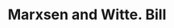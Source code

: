 ---
doi: 10.7916/D82N6DDT
date_other: '1860'
date_other_textual: 1860-1869
form: printed ephemera
genre:
- Invoices
name:
- Marxsen and Witte
object_in_context_url: https://biggert.cul.columbia.edu/items/view/ave_biggert_01434
subject_hierarchical_geographic:
- Philadelphia, Pennsylvania, United States
subject_name:
- Marxsen and Witte
title: Marxsen and Witte. Bill
sort_title: Marxsen and Witte. Bill
call_number: ave_biggert_01434
coordinates:
- 40.00944444444445,-75.13333333333334
pid: ave_biggert_01434
identifiers: ave_biggert_01434
thumbnail: https://derivativo-3.library.columbia.edu/iiif/2/ldpd:344512/full/!256,256/0/native.jpg
permalink: /biggert/ave_biggert_01434/
layout: iiif-image-page
---